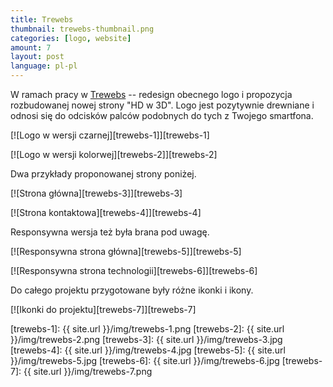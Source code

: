 ```yaml
---
title: Trewebs
thumbnail: trewebs-thumbnail.png
categories: [logo, website]
amount: 7
layout: post
language: pl-pl
---
```


W ramach pracy w [Trewebs](http://trewebs.com) -- redesign obecnego logo i propozycja rozbudowanej nowej strony "HD w 3D". Logo jest pozytywnie drewniane i odnosi się do odcisków palców podobnych do tych z Twojego smartfona.

[![Logo w wersji czarnej][trewebs-1]][trewebs-1]

[![Logo w wersji kolorwej][trewebs-2]][trewebs-2]

Dwa przykłady proponowanej strony poniżej.

[![Strona główna][trewebs-3]][trewebs-3]

[![Strona kontaktowa][trewebs-4]][trewebs-4]

Responsywna wersja też była brana pod uwagę.

[![Responsywna strona główna][trewebs-5]][trewebs-5]

[![Responsywna strona technologii][trewebs-6]][trewebs-6]

Do całego projektu przygotowane były różne ikonki i ikony.

[![Ikonki do projektu][trewebs-7]][trewebs-7]

[trewebs-1]: {{ site.url }}/img/trewebs-1.png
[trewebs-2]: {{ site.url }}/img/trewebs-2.png
[trewebs-3]: {{ site.url }}/img/trewebs-3.jpg
[trewebs-4]: {{ site.url }}/img/trewebs-4.jpg
[trewebs-5]: {{ site.url }}/img/trewebs-5.jpg
[trewebs-6]: {{ site.url }}/img/trewebs-6.jpg
[trewebs-7]: {{ site.url }}/img/trewebs-7.png